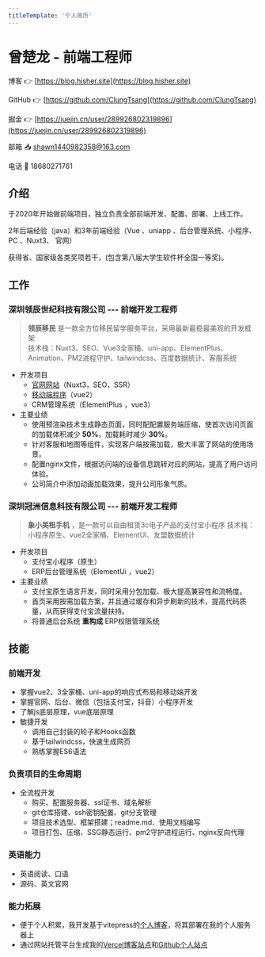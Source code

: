 ```yaml
---
titleTemplate: '个人简历'
---
```

# 曾楚龙 - 前端工程师

博客 👉 [https://blog.hisher.site](https://blog.hisher.site)

GitHub 👉 [https://github.com/ClungTsang](https://github.com/ClungTsang)

掘金 👉 [https://juejin.cn/user/289926802319896](https://juejin.cn/user/289926802319896) 

邮箱 📥 [shawn1440982358@163.com](mailto:shawn1440982358@163.com)

电话 📱 18680271761

## 介绍
于2020年开始做前端项目，独立负责全部前端开发、配置、部署、上线工作。
 
2年后端经验（java）和3年前端经验（Vue 、uniapp 、后台管理系统、小程序、PC 、Nuxt3、 官网）  

获得省、国家级各类奖项若干，(包含第八届大学生软件杯全国一等奖)。
  

## 工作
### 深圳领辰世纪科技有限公司 --- 前端开发工程师
> **领辰移民** 是一款全方位移民留学服务平台，采用最新最稳最美观的开发框架  
>技术栈：Nuxt3、SEO、Vue3全家桶、uni-app、ElementPlus、Animation、PM2进程守护、tailwindcss、百度数据统计、客服系统
- 开发项目
  - [官网网站](https://lc.plus)（Nuxt3，SEO，SSR）
  - [移动端程序](https://m.lc.plus)（vue2） 
  - CRM管理系统（ElementPlus ，vue3）
- 主要业绩
  - 使用预渲染技术生成静态页面，同时配配置服务端压缩，使首次访问页面的加载体积减少 **50%**，加载耗时减少 **30%**。
  - 针对客服和地图等组件，实现客户端按需加载，极大丰富了网站的使用场景。
  - 配置nginx文件，根据访问端的设备信息跳转对应的网站，提高了用户访问体验。
  - 公司简介中添加动画加载效果，提升公司形象气质。

### 深圳冠洲信息科技有限公司 --- 前端开发工程师
> **象小美租手机** ，是一款可以自由租赁3c电子产品的支付宝小程序
>技术栈：小程序原生、vue2全家桶、ElementUi、友盟数据统计
- 开发项目
  - 支付宝小程序（原生） 
  - ERP后台管理系统（ElementUi ，vue2）
- 主要业绩
  - 支付宝原生语言开发，同时采用分包加载、极大提高兼容性和流畅度。
  - 首页采用按需加载方案，并且通过缓存和异步刷新的技术，提高代码质量，从而获得支付宝流量扶持。
  - 将普通后台系统 **重构成** ERP权限管理系统


## 技能
### 前端开发
- 掌握vue2、3全家桶、uni-app的响应式布局和移动端开发
- 掌握官网、后台、微信（包括支付宝，抖音）小程序开发
- 了解js底层原理，vue底层原理
- 敏捷开发
  - 调用自己封装的轮子和Hooks函数
  - 基于tailwindcss，快速生成网页
  - 熟练掌握ES6语法
### 负责项目的生命周期
- 全流程开发
  - 购买、配置服务器、ssl证书、域名解析
  - git仓库搭建、ssh密钥配置、git分支管理
  - 项目技术选型、框架搭建；readme.md、使用文档编写
  - 项目打包、压缩、SSG静态运行、pm2守护进程运行、nginx反向代理
### 英语能力
- 英语阅读、口语
- 源码、英文官网
### 能力拓展
- 便于个人积累，我开发基于vitepress的[个人博客](https://blog.hisher.site)，将其部署在我的个人服务器上
- 通过网站托管平台生成我的[Vercel博客站点](https://clung-tsang-github-io.vercel.app/)和[Github个人站点](https://clungtsang.github.io/)